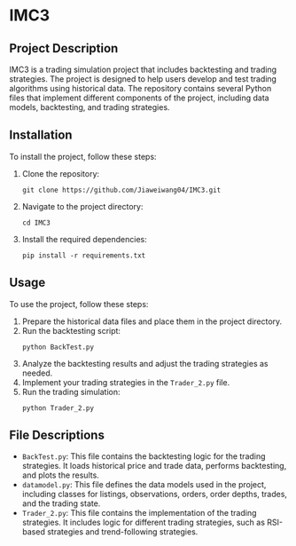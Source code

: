 # IMC3
## Project Description
IMC3 is a trading simulation project that includes backtesting and trading strategies. The project is designed to help users develop and test trading algorithms using historical data. The repository contains several Python files that implement different components of the project, including data models, backtesting, and trading strategies.

## Installation
To install the project, follow these steps:
1. Clone the repository:
   ```
   git clone https://github.com/Jiaweiwang04/IMC3.git
   ```
2. Navigate to the project directory:
   ```
   cd IMC3
   ```
3. Install the required dependencies:
   ```
   pip install -r requirements.txt
   ```

## Usage
To use the project, follow these steps:
1. Prepare the historical data files and place them in the project directory.
2. Run the backtesting script:
   ```
   python BackTest.py
   ```
3. Analyze the backtesting results and adjust the trading strategies as needed.
4. Implement your trading strategies in the `Trader_2.py` file.
5. Run the trading simulation:
   ```
   python Trader_2.py
   ```

## File Descriptions
- `BackTest.py`: This file contains the backtesting logic for the trading strategies. It loads historical price and trade data, performs backtesting, and plots the results.
- `datamodel.py`: This file defines the data models used in the project, including classes for listings, observations, orders, order depths, trades, and the trading state.
- `Trader_2.py`: This file contains the implementation of the trading strategies. It includes logic for different trading strategies, such as RSI-based strategies and trend-following strategies.
